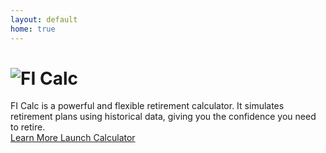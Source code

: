 ```yaml
---
layout: default
home: true
---
```


<div class="home">
  <h1 class="home_title">
    <img src="/fi-calc-logo-dark.png" alt="FI Calc" class="home_titleImg" />
  </h1>
  <div class="home_description">
    FI Calc is a powerful and flexible retirement calculator. It simulates
    retirement plans using historical data, giving you the confidence you
    need to retire.
  </div>
  <div class="home_ctas">
    <a
      href="/introduction/"
      class="home_cta button button-secondary home_learnMoreBtn">
      Learn More
    </a>
    <a href="https://calculator.ficalc.app" class="home_cta button home_launchCta">
      Launch Calculator
      <!-- <IconArrowForward /> -->
    </a>
  </div>
</div>
